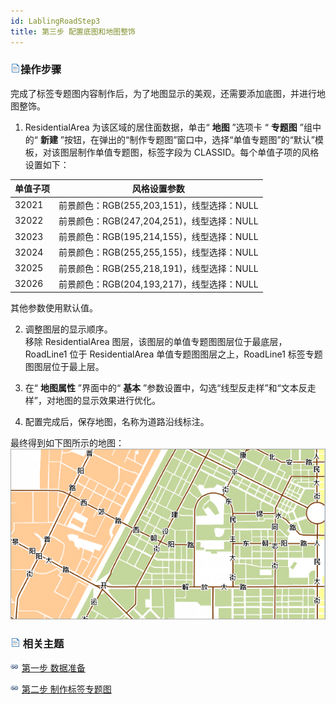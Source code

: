 ```yaml
---
id: LablingRoadStep3
title: 第三步 配置底图和地图整饰
---
```

### ![](../../img/read.gif)操作步骤

完成了标签专题图内容制作后，为了地图显示的美观，还需要添加底图，并进行地图整饰。

1. ResidentialArea 为该区域的居住面数据，单击“ **地图** ”选项卡 “ **专题图** ”组中的“ **新建** ”按钮，在弹出的“制作专题图”窗口中，选择“单值专题图”的“默认”模板，对该图层制作单值专题图，标签字段为 CLASSID。每个单值子项的风格设置如下：  
    
单值子项 | 风格设置参数  
---|---  
32021 | 前景颜色：RGB(255,203,151)，线型选择：NULL  
32022 | 前景颜色：RGB(247,204,251)，线型选择：NULL  
32023 | 前景颜色：RGB(195,214,155)，线型选择：NULL  
32024 | 前景颜色：RGB(255,255,155)，线型选择：NULL  
32025 | 前景颜色：RGB(255,218,191)，线型选择：NULL  
32026 | 前景颜色：RGB(204,193,217)，线型选择：NULL  
其他参数使用默认值。

2. 调整图层的显示顺序。  
移除 ResidentialArea 图层，该图层的单值专题图图层位于最底层，RoadLine1 位于 ResidentialArea
单值专题图图层之上，RoadLine1 标签专题图图层位于最上层。

3. 在“ **地图属性** ”界面中的“ **基本** ”参数设置中，勾选“线型反走样”和“文本反走样”，对地图的显示效果进行优化。
4. 配置完成后，保存地图，名称为道路沿线标注。 

最终得到如下图所示的地图：  
  ![](img/RoadResult2.png)  

  
### ![](../../img/read.gif) 相关主题

![](../../img/smalltitle.png) [第一步 数据准备](LablingRoadStep1.htm)

![](../../img/smalltitle.png) [第二步 制作标签专题图](LablingRoadStep2.htm)
